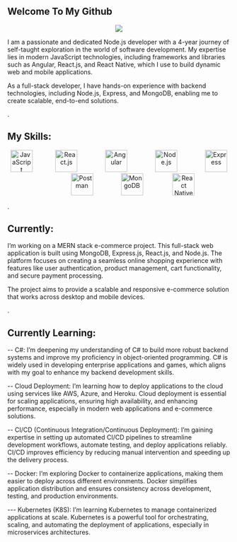 ## Welcome To My Github
<p align="center">
<img src="https://phenyodesigns.netlify.app/Header.png">
</p>

I am a passionate and dedicated Node.js developer with a 4-year journey of self-taught exploration in the world of software development. My expertise lies in modern JavaScript technologies, including frameworks and libraries such as Angular, React.js, and React Native, which I use to build dynamic web and mobile applications.

As a full-stack developer, I have hands-on experience with backend technologies, including Node.js, Express, and MongoDB, enabling me to create scalable, end-to-end solutions.




.
## My Skills:

<p align="center">
  <img src="https://cdn.jsdelivr.net/gh/devicons/devicon/icons/javascript/javascript-original.svg" alt="JavaScript" width="50" height="50" title="JavaScript" />&nbsp;&nbsp;&nbsp&nbsp;&nbsp;&nbsp&nbsp;&nbsp;&nbsp&nbsp;&nbsp;&nbsp;
  <img src="https://cdn.jsdelivr.net/gh/devicons/devicon/icons/react/react-original.svg" alt="React.js" width="50" height="50" title="React.js" />&nbsp;&nbsp;&nbsp&nbsp;&nbsp;&nbsp&nbsp;&nbsp;&nbsp&nbsp;&nbsp;&nbsp&nbsp;&nbsp;&nbsp;
  <img src="https://cdn.jsdelivr.net/gh/devicons/devicon/icons/angularjs/angularjs-original.svg" alt="Angular" width="50" height="50" title="Angular" />&nbsp;&nbsp;&nbsp&nbsp;&nbsp;&nbsp&nbsp;&nbsp;&nbsp&nbsp;&nbsp;&nbsp&nbsp;&nbsp;&nbsp;
  <img src="https://cdn.jsdelivr.net/gh/devicons/devicon/icons/nodejs/nodejs-original.svg" alt="Node.js" width="50" height="50" title="Node.js" />&nbsp;&nbsp;&nbsp&nbsp;&nbsp;&nbsp&nbsp;&nbsp;&nbsp&nbsp;&nbsp;&nbsp&nbsp;&nbsp;&nbsp;
  <img src="https://cdn.jsdelivr.net/gh/devicons/devicon/icons/express/express-original.svg" alt="Express" width="50" height="50" title="Express" />&nbsp;&nbsp;&nbsp&nbsp;&nbsp;&nbsp&nbsp;&nbsp;&nbsp&nbsp;&nbsp;&nbsp&nbsp;&nbsp;&nbsp;
  <img src="https://cdn.jsdelivr.net/gh/devicons/devicon/icons/postman/postman-original.svg" alt="Postman" width="50" height="50" title="Postman" />&nbsp;&nbsp;&nbsp&nbsp;&nbsp;&nbsp&nbsp;&nbsp;&nbsp&nbsp;&nbsp;&nbsp&nbsp;&nbsp;&nbsp;
  <img src="https://cdn.jsdelivr.net/gh/devicons/devicon/icons/mongodb/mongodb-original.svg" alt="MongoDB" width="50" height="50" title="MongoDB" />
  &nbsp;&nbsp;&nbsp&nbsp;&nbsp;&nbsp&nbsp;&nbsp;&nbsp&nbsp;&nbsp;&nbsp&nbsp;&nbsp;&nbsp;
  <img src="https://cdn.jsdelivr.net/gh/devicons/devicon/icons/react/react-original-wordmark.svg" alt="React Native" width="50" height="50" title="React Native" />

</p>




.

## Currently:

I’m working on a MERN stack e-commerce project. This full-stack web application is built using MongoDB, Express.js, React.js, and Node.js. The platform focuses on creating a seamless online shopping experience with features like user authentication, product management, cart functionality, and secure payment processing.

The project aims to provide a scalable and responsive e-commerce solution that works across desktop and mobile devices.





.

## Currently Learning:


--       C#: I’m deepening my understanding of C# to build more robust backend systems and improve my proficiency in object-oriented 
         programming. C# is widely used in developing enterprise applications and games, which aligns with my goal to enhance my backend 
          development skills.

--      Cloud Deployment: I’m learning how to deploy applications to the cloud using services like AWS, Azure, and Heroku. Cloud 
        deployment is essential for scaling applications, ensuring high availability, and enhancing performance, especially in modern web 
         applications and e-commerce solutions.

--     CI/CD (Continuous Integration/Continuous Deployment): I’m gaining expertise in setting up automated CI/CD pipelines to streamline 
       development workflows, automate testing, and deploy applications reliably. CI/CD improves efficiency by reducing manual 
       intervention and speeding up the delivery process.

--    Docker: I’m exploring Docker to containerize applications, making them easier to deploy across different environments. Docker 
      simplifies application distribution and ensures consistency across development, testing, and production environments.

---  Kubernetes (K8S): I’m learning Kubernetes to manage containerized applications at scale. Kubernetes is a powerful tool for 
     orchestrating, scaling, and automating the deployment of applications, especially in microservices architectures.

